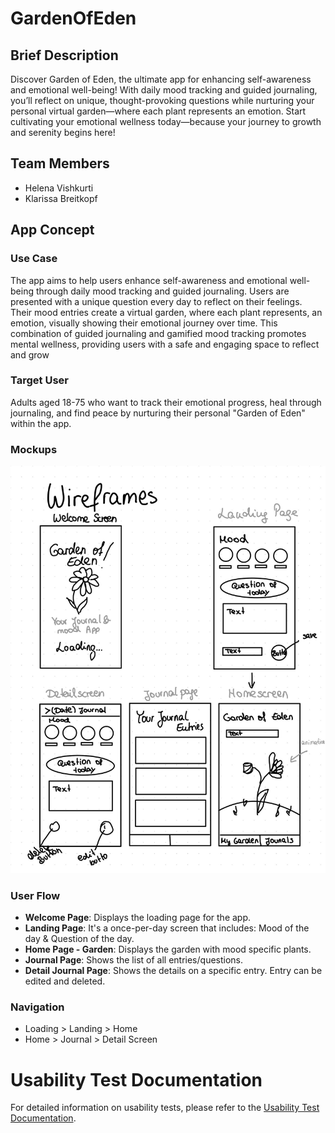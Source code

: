 # GardenOfEden

## Brief Description
Discover Garden of Eden, the ultimate app for enhancing self-awareness and emotional well-being! 
With daily mood tracking and guided journaling, you’ll reflect on unique, thought-provoking questions 
while nurturing your personal virtual garden—where each plant represents an emotion. 
Start cultivating your emotional wellness today—because your journey to growth and serenity begins here!

## Team Members
- Helena Vishkurti
- Klarissa Breitkopf

## App Concept
### Use Case
The app aims to help users enhance self-awareness and emotional well-being through daily mood tracking and guided journaling. 
Users are presented with a unique question every day to reflect on their feelings. 
Their mood entries create a virtual garden, where each plant represents, an emotion, visually showing their emotional journey over time.
This combination of guided journaling and gamified mood tracking promotes mental wellness, providing users with a safe and engaging space to reflect and grow

### Target User
Adults aged 18-75 who want to track their emotional progress, 
heal through journaling, and find peace by nurturing their personal "Garden of Eden" within the app.

### Mockups
![Mockup](images/Mockups_CCL3.jpg)

### User Flow
- **Welcome Page**: Displays the loading page for the app.
- **Landing Page**: It's a once-per-day screen that includes: Mood of the day & Question of the day.
- **Home Page - Garden**: Displays the garden with mood specific plants.
- **Journal Page**: Shows the list of all entries/questions.
- **Detail Journal Page**: Shows the details on a specific entry. Entry can be edited and deleted.

### Navigation
- Loading > Landing > Home
- Home > Journal > Detail Screen

# Usability Test Documentation

For detailed information on usability tests, please refer to the [Usability Test Documentation](docs/usability_tests.md).
